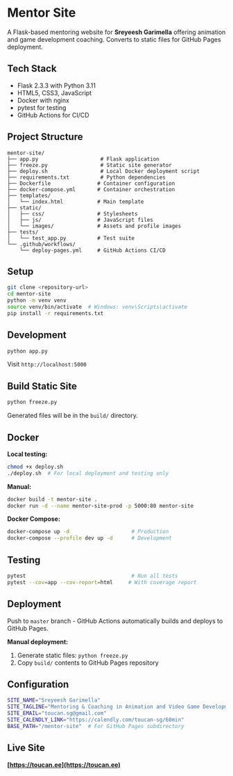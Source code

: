 # Mentor Site

A Flask-based mentoring website for **Sreyeesh Garimella** offering animation and game development coaching. Converts to static files for GitHub Pages deployment.

## Tech Stack

- Flask 2.3.3 with Python 3.11
- HTML5, CSS3, JavaScript
- Docker with nginx
- pytest for testing
- GitHub Actions for CI/CD

## Project Structure

```
mentor-site/
├── app.py                    # Flask application
├── freeze.py                 # Static site generator
├── deploy.sh                 # Local Docker deployment script
├── requirements.txt          # Python dependencies
├── Dockerfile               # Container configuration
├── docker-compose.yml       # Container orchestration
├── templates/
│   └── index.html           # Main template
├── static/
│   ├── css/                 # Stylesheets
│   ├── js/                  # JavaScript files
│   └── images/              # Assets and profile images
├── tests/
│   └── test_app.py          # Test suite
└── .github/workflows/
    └── deploy-pages.yml     # GitHub Actions CI/CD
```

## Setup

```bash
git clone <repository-url>
cd mentor-site
python -m venv venv
source venv/bin/activate  # Windows: venv\Scripts\activate
pip install -r requirements.txt
```

## Development

```bash
python app.py
```

Visit `http://localhost:5000`

## Build Static Site

```bash
python freeze.py
```

Generated files will be in the `build/` directory.

## Docker

**Local testing:**
```bash
chmod +x deploy.sh
./deploy.sh  # For local deployment and testing only
```

**Manual:**
```bash
docker build -t mentor-site .
docker run -d --name mentor-site-prod -p 5000:80 mentor-site
```

**Docker Compose:**
```bash
docker-compose up -d                    # Production
docker-compose --profile dev up -d      # Development
```

## Testing

```bash
pytest                                  # Run all tests
pytest --cov=app --cov-report=html     # With coverage report
```

## Deployment

Push to `master` branch - GitHub Actions automatically builds and deploys to GitHub Pages.

**Manual deployment:**
1. Generate static files: `python freeze.py`
2. Copy `build/` contents to GitHub Pages repository

## Configuration

```bash
SITE_NAME="Sreyeesh Garimella"
SITE_TAGLINE="Mentoring & Coaching in Animation and Video Game Development"
SITE_EMAIL="toucan.sg@gmail.com"
SITE_CALENDLY_LINK="https://calendly.com/toucan-sg/60min"
BASE_PATH="/mentor-site"  # For GitHub Pages subdirectory
```

## Live Site

**[https://toucan.ee](https://toucan.ee)**